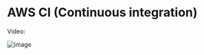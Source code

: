 # AWS CI (Continuous integration)

Video: 

![image](https://github.com/epic-croswords/simple-python-app/assets/138249606/e269c930-95d0-410f-be85-1445aa774843)
